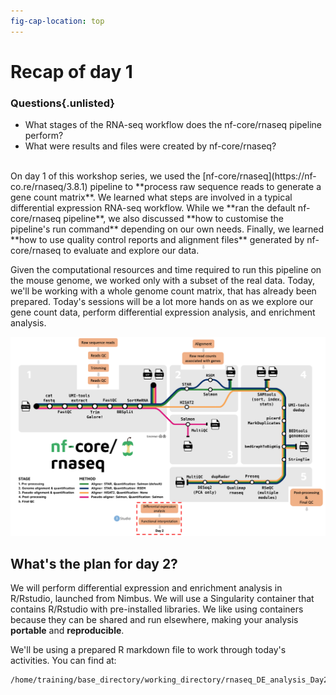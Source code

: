 ```yaml
---
fig-cap-location: top
---
```


# **Recap of day 1**

<div class="questions">

### **Questions**{.unlisted}
- What stages of the RNA-seq workflow does the nf-core/rnaseq pipeline perform? 
- What were results and files were created by nf-core/rnaseq? 

</div>  
</br>
On day 1 of this workshop series, we used the [nf-core/rnaseq](https://nf-co.re/rnaseq/3.8.1) pipeline to **process raw sequence reads to generate a gene count matrix**. We learned what steps are involved in a typical differential expression RNA-seq workflow. While we **ran the default nf-core/rnaseq pipeline**, we also discussed **how to customise the pipeline's run command** depending on our own needs. Finally, we learned **how to use quality control reports and alignment files** generated by nf-core/rnaseq to evaluate and explore our data.

Given the computational resources and time required to run this pipeline on the mouse genome, we worked only with a subset of the real data. Today, we'll be working with a whole genome count matrix, that has already been prepared. Today's sessions will be a lot more hands on as we explore our gene count data, perform differential expression analysis, and enrichment analysis.

![](../fig/nfcore_whatNext.png)

## **What's the plan for day 2?**

We will perform differential expression and enrichment analysis in R/Rstudio, launched from Nimbus. We will use a Singularity container that contains R/Rstudio with pre-installed libraries. We like using containers because they can be shared and run elsewhere, making your analysis **portable** and **reproducible**. 

We'll be using a prepared R markdown file to work through today's activities. You can find at: 

```default
/home/training/base_directory/working_directory/rnaseq_DE_analysis_Day2.Rmd
``` 
